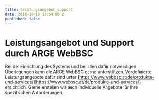 ```yaml
---
title: leistungsangebot_support
date: 2016-10-10 13:54:00 Z
published: false
---
```


# Leistungsangebot und Support durch ARGE WebBSC

Bei der Einrichtung des Systems und bei allen dafür notwendigen Überlegungen kann die ARGE WebBSC gerne unterstützen. Vordefinierte Leistungsangebote dafür sind unter [https://www.webbsc.at/de/produkte-und-services/](https://www.webbsc.at/de/produkte-und-services/) ersichtlich. Gerne erstellen wir auch individuelle Angebote für Ihre spezifischen Anforderungen.